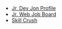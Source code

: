 <ul>
<li><a href="https://www.jrdevjobs.com/profiles/kiron-roy">Jr. Dev Jon Profile</a></li>
<li><a href="https://www.jrdevjobs.com/#!">Jr. Web Job Board</a></li>
<li><a href="https://skillcrush.com/2015/07/14/job-sites-to-find-your-first-developer-job/">Skill Crush </a></li>
</ul>
